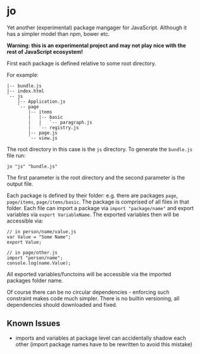 # jo

Yet another (experimental) package mangager for JavaScript. Although it has a simpler model than npm, bower etc.

**Warning: this is an experimental project and may not play nice with the rest of JavaScript ecosystem!**

First each package is defined relative to some root directory.

For example:

    |-- bundle.js
    |-- index.html
    `-- js
        |-- Application.js
        `-- page
            |-- items
            |   |-- basic
            |   |   `-- paragraph.js
            |   `-- registry.js
            |-- page.js
            `-- view.js

The root directory in this case is the `js` directory. To generate the `bundle.js` file run:

    jo "js" "bundle.js"

The first parameter is the root directory and the second parameter is the output file.

Each package is defined by their folder: e.g. there are packages `page`, `page/items`, `page/items/basic`. The package is comprised of all files in that folder. Each file can import a package via `import "package/name"` and export variables via `export VariableName`. The exported variables then will be accessible via:

    // in person/name/value.js
    var Value = "Some Name";
    export Value;
    
    // in page/other.js
    import "person/name";
    console.log(name.Value);

All exported variables/functoins will be accessible via the imported packages folder name.

Of course there can be no circular dependencies - enforcing such constraint makes code much simpler. There is no builtin versioning, all dependencies should downloaded and fixed.

## Known Issues

* imports and variables at package level can accidentally shadow each other (import package names have to be rewritten to avoid this mistake)